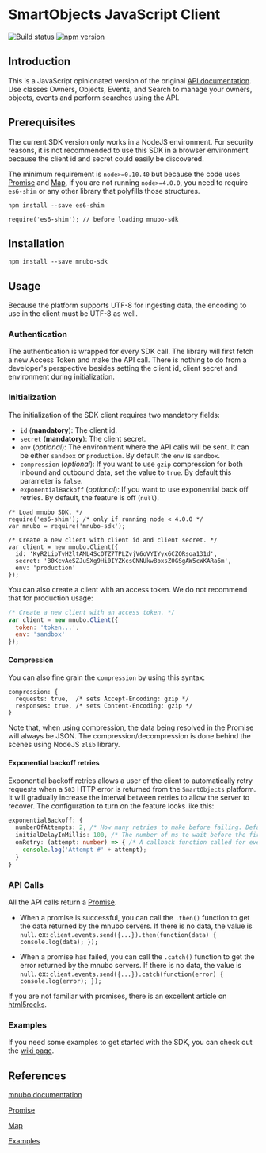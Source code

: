 # SmartObjects JavaScript Client

[![Build status](https://travis-ci.org/mnubo/smartobjects-js-client.svg?branch=master)](https://travis-ci.org/mnubo/smartobjects-js-client)
[![npm version](https://badge.fury.io/js/mnubo-sdk.svg)](https://www.npmjs.com/package/mnubo-sdk)

## Introduction

This is a JavaScript opinionated version of the original [API documentation](https://sop.mtl.mnubo.com/apps/doc/?i=t). Use classes Owners, Objects, Events, and Search to manage your owners, objects, events and perform searches using the API.

## Prerequisites

The current SDK version only works in a NodeJS environment. For security reasons, it is not recommended to use this SDK in a browser environment because the client id and secret could easily be discovered.

The minimum requirement is `node>=0.10.40` but because the code uses [Promise](https://developer.mozilla.org/en-US/docs/Mozilla/JavaScript_code_modules/Promise.jsm/Promise) and [Map](https://developer.mozilla.org/en-US/docs/Web/JavaScript/Reference/Global_Objects/Map), if you are not running `node>=4.0.0`, you need to require `es6-shim` or any other library that polyfills those structures.

    npm install --save es6-shim

    require('es6-shim'); // before loading mnubo-sdk

## Installation

    npm install --save mnubo-sdk

## Usage

Because the platform supports UTF-8 for ingesting data, the encoding to use in the client must be UTF-8 as well.

### Authentication

The authentication is wrapped for every SDK call. The library will first fetch a new Access Token and make the API call. There is nothing to do from a developer's perspective besides setting the client id, client secret and environment during initialization.

### Initialization

The initialization of the SDK client requires two mandatory fields:

- `id` (**mandatory**): The client id.
- `secret` (**mandatory**): The client secret.
- `env` (*optional*): The environment where the API calls will be sent. It can be either `sandbox` or `production`. By default the `env` is `sandbox`.
- `compression` (*optional*): If you want to use `gzip` compression for both inbound and outbound data, set the value to `true`. By default this parameter is `false`.
- `exponentialBackoff` (*optional*): If you want to use exponential back off retries. By default, the feature is off (`null`).

```
/* Load mnubo SDK. */
require('es6-shim'); /* only if running node < 4.0.0 */
var mnubo = require('mnubo-sdk');

/* Create a new client with client id and client secret. */
var client = new mnubo.Client({
  id: 'KyR2LipTvH2ltAML4ScOTZ7TPLZvjV6oVYIYyx6CZORsoa131d',
  secret: 'B0KcvAeSZJuSXg9Hi0IYZKcsCNNUkw8bxsZ0GSgAW5cWKARa6m',
  env: 'production'
});
```

You can also create a client with an access token. We do not recommend that for production usage:
```js
/* Create a new client with an access token. */
var client = new mnubo.Client({
  token: 'token...',
  env: 'sandbox'
});
```

#### Compression
You can also fine grain the `compression` by using this syntax:

```
compression: {
  requests: true,  /* sets Accept-Encoding: gzip */
  responses: true, /* sets Content-Encoding: gzip */
}
```

Note that, when using compression, the data being resolved in the Promise will always be JSON. The compression/decompression is done behind the scenes using NodeJS `zlib` library.

#### Exponential backoff retries
Exponential backoff retries allows a user of the client to automatically retry requests when a `503` HTTP error is returned from the `SmartObjects` platform. It will gradually increase the interval between retries to allow the server to recover. The configuration to turn on the feature looks like this:

```typescript
exponentialBackoff: {
  numberOfAttempts: 2, /* How many retries to make before failing. Default to 5 if undefined. */
  initialDelayInMillis: 100, /* The number of ms to wait before the first retry. Default to 500 if undefined. */
  onRetry: (attempt: number) => { /* A callback function called for every retry. Default to nothing if undefined. */
    console.log('Attempt #' + attempt);
  }
}
```

### API Calls

All the API calls return a [Promise](https://developer.mozilla.org/en-US/docs/Mozilla/JavaScript_code_modules/Promise.jsm/Promise).

- When a promise is successful, you can call the `.then()` function to get the data returned by the mnubo servers. If there is no data, the value is `null`. ex: `client.events.send({...}).then(function(data) { console.log(data); });`

- When a promise has failed, you can call the `.catch()` function to get the error returned by the mnubo servers. If there is no data, the value is `null`. ex: `client.events.send({...}).catch(function(error) { console.log(error); });`

If you are not familiar with promises, there is an excellent article on [html5rocks](http://www.html5rocks.com/en/tutorials/es6/promises/).

### Examples

If you need some examples to get started with the SDK, you can check out the [wiki page](https://github.com/mnubo/smartobjects-js-client/wiki/Examples).

## References

[mnubo documentation](https://smartobjects.mnubo.com/documentation/)

[Promise](https://developer.mozilla.org/en-US/docs/Mozilla/JavaScript_code_modules/Promise.jsm/Promise)

[Map](https://developer.mozilla.org/en-US/docs/Web/JavaScript/Reference/Global_Objects/Map)

[Examples](https://github.com/mnubo/smartobjects-js-client/wiki/Examples)
